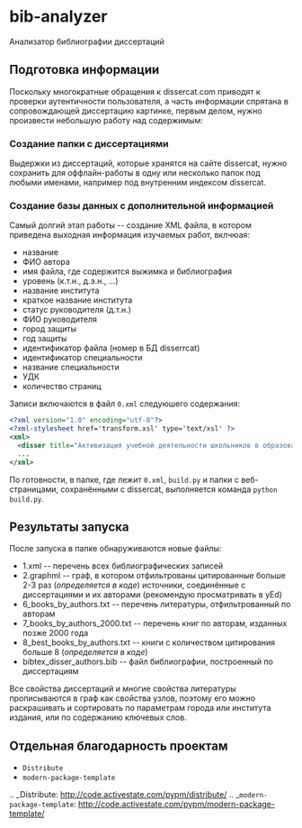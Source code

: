 # bib-analyzer
Анализатор библиографии диссертаций

## Подготовка информации
Поскольку многократные обращения к dissercat.com приводят к проверки аутентичности пользователя, а часть информации спрятана в сопровождающей диссертацию картинке, первым делом, нужно произвести небольшую работу над содержимым:

### Создание папки с диссертациями

Выдержки из диссертаций, которые хранятся на сайте dissercat, нужно сохранить для оффлайн-работы в одну или несколько папок под любыми именами, например под внутренним индексом dissercat.

### Создание базы данных с дополнительной информацией

Самый долгий этап работы -- создание XML файла, в котором приведена выходная информация изучаемых работ, вклчюая:
* название
* ФИО автора
* имя файла, где содержится выжимка и библиография
* уровень (к.т.н., д.э.н., ...)
* название института
* краткое название института
* статус руководителя (д.т.н.)
* ФИО руководителя
* город защиты
* год защиты
* идентификатор файла (номер в БД disserrcat)
* идентификатор специальности
* название специальности
* УДК
* количество страниц

Записи включаются в файл `0.xml` следуюшего содержания:

```XML
<?xml version="1.0" encoding="utf-8"?>
<?xml-stylesheet href='transform.xsl' type='text/xsl' ?>
<xml>
  <disser title="Активизация учебной деятельности школьников в образовательном процессе посредством применения информационно-коммуникативных технологий" author="Каве Зохре" filename="13.00.01/478311.html" level="-" inst="-" instshort="-" directorstatus="-" director="-"  city="-" year="2013" fileid="-" fieldid="-" fieldname="-" udk="-" pages="-" />
  ...
</xml>
```
По готовности, в папке, где лежит `0.xml`, `build.py` и папки с веб-страницами, сохранёнными с dissercat, выполняется команда `python build.py`.

## Результаты запуска

После запуска в папке обнаруживаются новые файлы:

* 1.xml -- перечень всех библиографических записей
* 2.graphml -- граф, в котором отфильтрованы цитированные больше 2-3 раз (*определяется в коде*) источники, соединённые с диссертациями и их авторами (рекомендую просматривать в yEd)
* 6_books_by_authors.txt -- перечень литературы, отфильтрованный по авторам
* 7_books_by_authors_2000.txt -- перечень книг по авторам, изданных позже 2000 года
* 8_best_books_by_authors.txt -- книги с количеством цитирования больше 8 (*определяется в коде*)
* bibtex_disser_authors.bib -- файл библиографии, построенный по диссертациям

Все свойства диссертаций и многие свойства литературы прописываются в граф как свойства узлов, поэтому его можно раскрашивать и сортировать по параметрам города или института издания, или по содержанию ключевых слов.

## Отдельная благодарность проектам

* `Distribute`
* `modern-package-template`

.. _Distribute: http://code.activestate.com/pypm/distribute/
.. _`modern-package-template`: http://code.activestate.com/pypm/modern-package-template/
